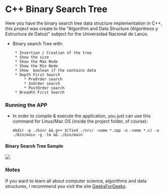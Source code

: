 # C++ Binary Search Tree

Here you have the binary search tree data structure implementation in C++, this project was create to the "Algorithm and Data Structure (Algoritmos y Estructura de Datos)" subject for the Universidad Nacional de Lanús. 

 * Binary search Tree with:
        
        * Insertion / Creation of the tree
        * Show the size
        * Show the Max Node
        * Show the Min Node
        * Show  boolean if the contains data
        * Depth First Search 
            * PreOrder search   
            * InOrder search
            * PostOrder search
        * Breadth First Search


### Running the APP 

* In order to compile & execute the application, you just can use this command for Linux/Mac OS (inside the project folder, of course):

    ` mkdir -p ./bin/ && g++ $(find ./src/ -name *.cpp -o -name *.c) -o ./bin/main -g -lm && ./bin/main `


#### Binary Search Tree Sample 


![](https://media.geeksforgeeks.org/wp-content/uploads/BSTSearch.png)


### Notes 

If you want to learn all about computer science, algorithms and data structures, I recommend you visit the site [GeeksForGeeks](https://www.geeksforgeeks.org/).

